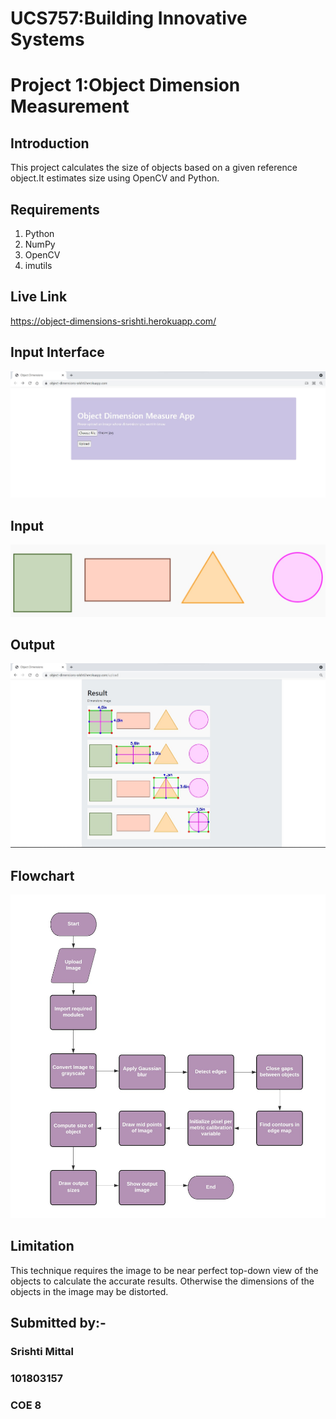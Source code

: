 # UCS757:Building Innovative Systems
# Project 1:Object Dimension Measurement
## Introduction
This project calculates the size of objects based on a given reference object.It estimates size using OpenCV and Python.
## Requirements
1. Python
2. NumPy
3. OpenCV
4. imutils
## Live Link
https://object-dimensions-srishti.herokuapp.com/
## Input Interface
![Interface](interface.jpeg)
## Input
![Input](input2.jpeg)
## Output
![Output](output.jpeg)
## Flowchart
![Flowchart](flowchart.jpeg)
## Limitation
This technique requires the image to be near perfect top-down view of the objects to calculate the accurate results. Otherwise the dimensions of the objects in the image may be distorted.
## Submitted by:-
### Srishti Mittal
### 101803157
### COE 8